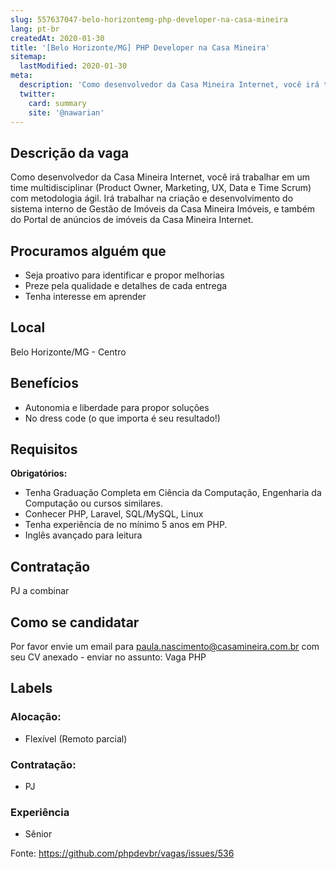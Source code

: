```yaml
---
slug: 557637047-belo-horizontemg-php-developer-na-casa-mineira
lang: pt-br
createdAt: 2020-01-30
title: '[Belo Horizonte/MG] PHP Developer na Casa Mineira'
sitemap:
  lastModified: 2020-01-30
meta:
  description: 'Como desenvolvedor da Casa Mineira Internet, você irá trabalhar em um time multidisciplinar (Product Owner, Marketing, UX, Data e Time Scrum) com metodologia ágil. Irá trabalhar na criação e desenvolvimento do sistema interno de Gestão de Imóveis da Casa Mineira Imóveis, e também do Portal de anúncios de imóveis da Casa Mineira Internet.'
  twitter:
    card: summary
    site: '@nawarian'
---
```


## Descrição da vaga

Como desenvolvedor da Casa Mineira Internet, você irá trabalhar em um time multidisciplinar (Product Owner, Marketing, UX, Data e Time Scrum) com metodologia ágil. Irá trabalhar na criação e desenvolvimento do sistema interno de Gestão de Imóveis da Casa Mineira Imóveis, e também do Portal de anúncios de imóveis da Casa Mineira Internet.  

## Procuramos alguém que

- Seja proativo para identificar e propor melhorias 
- Preze pela qualidade e detalhes de cada entrega 
- Tenha interesse em aprender

## Local

Belo Horizonte/MG - Centro

## Benefícios

- Autonomia e liberdade para propor soluções
- No dress code (o que importa é seu resultado!) 

## Requisitos

**Obrigatórios:**
- Tenha Graduação Completa em Ciência da Computação, Engenharia da Computação ou cursos similares.
- Conhecer PHP, Laravel, SQL/MySQL, Linux 
- Tenha experiência de no mínimo 5 anos em PHP. 
- Inglês avançado para leitura 

## Contratação

PJ a combinar

## Como se candidatar

Por favor envie um email para paula.nascimento@casamineira.com.br com seu CV anexado - enviar no assunto: Vaga PHP

## Labels

### Alocação:
- Flexível (Remoto parcial)

### Contratação:
- PJ

### Experiência
- Sênior

Fonte: https://github.com/phpdevbr/vagas/issues/536